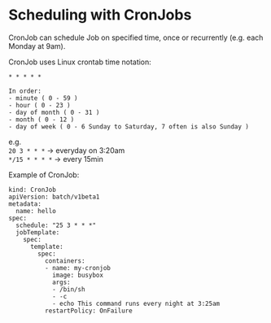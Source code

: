 # Scheduling with CronJobs

CronJob can schedule Job on specified time, once or recurrently (e.g. each Monday at 9am).

CronJob uses Linux crontab time notation:
```
* * * * *

In order:
- minute ( 0 - 59 )
- hour ( 0 - 23 )
- day of month ( 0 - 31 )
- month ( 0 - 12 )
- day of week ( 0 - 6 Sunday to Saturday, 7 often is also Sunday )
```
e.g. </br>
`20 3 * * *` -> everyday on 3:20am </br>
`*/15 * * * *` -> every 15min

Example of CronJob:
```
kind: CronJob
apiVersion: batch/v1beta1
metadata:
  name: hello
spec:
  schedule: "25 3 * * *"
  jobTemplate:
    spec:
      template:
        spec:
          containers:
          - name: my-cronjob
            image: busybox
            args:
            - /bin/sh
            - -c
            - echo This command runs every night at 3:25am
          restartPolicy: OnFailure
```
